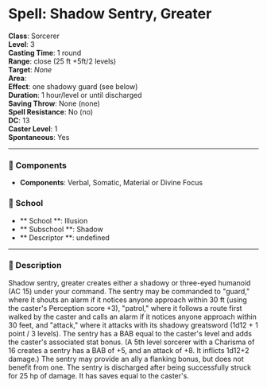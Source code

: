 
# Spell: Shadow Sentry, Greater
**Class**: Sorcerer  
**Level**: 3  
**Casting Time**: 1 round  
**Range**: close (25 ft +5ft/2 levels)  
**Target**: _None_  
**Area**:   
**Effect**: one shadowy guard (see below)  
**Duration**: 1 hour/level or until discharged  
**Saving Throw**: None (none)  
**Spell Resistance**: No (no)  
**DC**: 13  
**Caster Level**: 1  
**Spontaneous**: Yes

---

### 🔮 Components
- **Components**: Verbal, Somatic, Material or Divine Focus

### 🏫 School
- ** School **: Illusion
- ** Subschool **: Shadow
- ** Descriptor **: undefined
---

### 📜 Description
Shadow sentry, greater creates either a shadowy or three-eyed humanoid (AC 15) under your command. The sentry may be commanded to "guard," where it shouts an alarm if it notices anyone approach within 30 ft (using the caster's Perception score +3), "patrol," where it follows a route first walked by the caster and calls an alarm if it notices anyone approach within 30 feet, and "attack," where it attacks with its shadowy greatsword (1d12 + 1 point / 3 levels). The sentry has a BAB equal to the caster's level and adds the caster's associated stat bonus. (A 5th level sorcerer with a Charisma of 16 creates a sentry has a BAB of +5, and an attack of +8. It inflicts 1d12+2 damage.) The sentry may provide an ally a flanking bonus, but does not benefit from one. The sentry is discharged after being successfully struck for 25 hp of damage. It has saves equal to the caster's.
